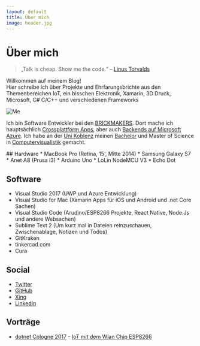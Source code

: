 ```yaml
---
layout: default
title: Über mich
image: header.jpg
---
```


<h1 class="pageTitle">Über mich</h1> 
<blockquote>„Talk is cheap. Show me the code.“ – <a target="_blank" href="https://lkml.org/lkml/2000/8/25/132">Linus Torvalds</a></blockquote>
<p class="intro">Willkommen auf meinem Blog!<br>
Hier schreibe ich über Projekte und Ehrfarungsbrichte aus den Themenbereichen IoT, ein bisschen Elektronik, Xamarin, 3D Druck, Microsoft, C# C/C++ und verschiedenen Frameworks</p>
<p class="textWithImage">
<img src="{{ '/assets/img/me.jpg' | prepend: site.baseurl }}" alt="Me">
<p>
Ich bin Software Entwickler bei den <a href="https://www.brickmakers.de/">BRICKMAKERS</a>. Dort mache ich hauptsächlich <a href="https://www.brickmakers.de/mobile-applikationen/">Crossplattform Apps</a>, aber auch <a href="https://www.brickmakers.de/cloudservice/">Backends auf Microsoft Azure</a>.
Ich habe an der <a href="https://www.uni-koblenz-landau.de">Uni Koblenz</a> meinen <a href="https://kola.opus.hbz-nrw.de/files/652/Bachelor_PhilippGeitzManstein.pdf">Bachelor</a> und Master of Science in <a href="http://www.cv.uni-koblenz.de/">Computervisualistik</a> gemacht.
</p>
</p>
## Hardware
* MacBook Pro (Retina, 15', Mitte 2014)
* Samsung Galaxy S7
* Anet A8 (Prusa i3)
* Arduino Uno
* LoLin NodeMCU V3
* Echo Dot

## Software
* Visual Studio 2017 (UWP und Azure Entwicklung)
* Visual Studio for Mac (Xamarin Apps für iOS und Android und .net Core Sachen)
* Visual Studio Code (Arudino/ESP8266 Projekte, React Native, Node.Js und andere Websachen)
* Sublime Text 2 (Um kurz mal in Dateien reinzuschauen, Zwischenablage, Notizen und Todos)
* GitKraken
* tinkercad.com
* Cura

## Social
* <a href="https://twitter.com/grillipp">Twitter</a>
* <a href="https://github.com/duglah">GitHub</a>
* <a href="https://www.xing.com/profile/Philipp_GeitzManstein">Xing</a>
* <a href="https://www.linkedin.com/in/philipp-geitz-manstein-837753a1/">LinkedIn</a>

## Vorträge
* <a href="https://dotnet-cologne.de/">dotnet Cologne 2017</a> - <a href="https://github.com/duglah/dotnetcologne2017">IoT mit dem Wlan Chip ESP8266</a>
